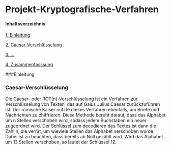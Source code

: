 # Projekt-Kryptografische-Verfahren

#### **Inhaltsverzeichnis**
[1. Einleitung](#Einl)

[2. Caesar-Verschlüsselung](#Cae)

[3. ...](#...)

[4. Zusammenfasssung](#Zusam)

###Einleitung<a name="Einl"></a>


### Caesar-Verschlüsselung<a name="Cae"></a>

Die Caesar- oder ROT(n)-Verschlüsselung ist ein Verfahren zur Verschlüsselung von Texten, das auf Gaius Julius Caesar zurückzuführen ist. Der römische Kaiser nutzte dieses Verfahren ebenfalls, um Briefe und Nachrichten zu chiffrieren.
Diese Methode beruht darauf, dass das Alphabet um n Stellen verschoben wird, sodass jedem Buchstaben ein neuer zugeordnet wird. Der Schlüssel zum decodieren des Textes ist dann die Zahl n, die verrät, um wieviele Stellen das Alphabet verschoben wurde. Dabei ist zu beachten, dass bereits ab Null gezählt wird. Wird das Alphabet um 13 Stellen verschoben, so lautet der Schlüssel 12.


